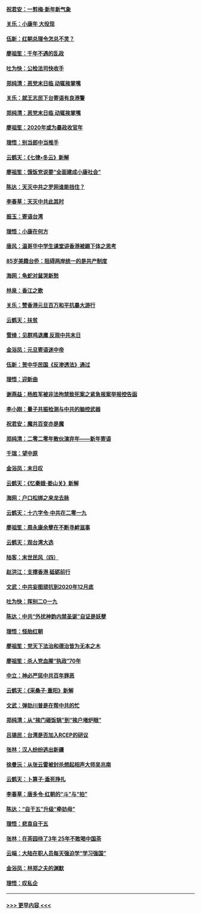 #### [祝君安：一剪梅‧新年新气象](../pages/nsc993/n11776340.md?t=01081544) 
#### [关乐：小康年 大役现](../pages/nsc993/n11774213.md?t=01081544) 
#### [伍新：红朝总理令怎总不灵？](../pages/nsc993/n11770813.md?t=01081544) 
#### [廖祖笙：千年不遇的乱政](../pages/nsc993/n11770373.md?t=01081544) 
#### [吐为快：公检法司快收手](../pages/nsc993/n11770359.md?t=01081544) 
#### [郑纯清：恶党末日临 动辄挨掌嘴](../pages/nsc993/n11769912.md?t=01081544) 
#### [关乐：就王志民下台寄语有良港警](../pages/nsc993/n11769903.md?t=01081544) 
#### [郑纯清：恶党末日临 动辄挨掌嘴](../pages/nsc993/n11769356.md?t=01081544) 
#### [廖祖笙：2020年或为暴政收官年](../pages/nsc993/n11768216.md?t=01081544) 
#### [理悟：别当郎中当推手](../pages/nsc993/n11768243.md?t=01081544) 
#### [云鹤天：《七律▪冬云》新解](../pages/nsc993/n11768204.md?t=01081544) 
#### [廖祖笙：饿饭党说要“全面建成小康社会”](../pages/nsc993/n11767482.md?t=01081544) 
#### [陈达：天灭中共之罗网谁能挡住？](../pages/nsc993/n11767465.md?t=01081544) 
#### [李春草：天灭中共此其时](../pages/nsc993/n11767452.md?t=01081544) 
#### [振玉：寄语台湾](../pages/nsc993/n11767432.md?t=01081544) 
#### [理悟：小康在何方](../pages/nsc993/n11767394.md?t=01081544) 
#### [唐风：温哥华中学生课堂讲香港被踢下体之思考](../pages/nsc993/n11766848.md?t=01081544) 
#### [85岁美籍台侨：阻碍两岸统一的是共产制度](../pages/nsc993/n11765043.md?t=01081544) 
#### [海网：龟蛇对鼠哭新愁](../pages/nsc993/n11764895.md?t=01081544) 
#### [林泉：香江之歌](../pages/nsc993/n11764415.md?t=01081544) 
#### [关乐：赞香港元旦百万和平抗暴大游行](../pages/nsc993/n11764382.md?t=01081544) 
#### [云鹤天：扶贫](../pages/nsc993/n11764245.md?t=01081544) 
#### [雪绮：见群鸡退鹰  反观中共末日](../pages/nsc993/n11762112.md?t=01081544) 
#### [金浴凤：元旦寄语迷中帝](../pages/nsc993/n11761788.md?t=01081544) 
#### [伍新：贺中华民国《反渗透法》通过](../pages/nsc993/n11761994.md?t=01081544) 
#### [理悟：迎新曲](../pages/nsc993/n11761152.md?t=01081544) 
#### [谢燕益：杨胜军被非法拘禁致死案之紧急报案举报控告函](../pages/nsc993/n11756134.md?t=01081544) 
#### [李小刚：量子共振检测与中共的脑控武器](../pages/nsc993/n11754518.md?t=01081544) 
#### [祝君安：魔共百变亦是魔](../pages/nsc993/n11754469.md?t=01081544) 
#### [郑纯清：二零二零年散伙演弃年——新年寄语](../pages/nsc993/n11754195.md?t=01081544) 
#### [千瑞：望中原](../pages/nsc993/n11754159.md?t=01081544) 
#### [金浴凤：末日叹](../pages/nsc993/n11752359.md?t=01081544) 
#### [云鹤天：《忆秦娥‧娄山关》新解](../pages/nsc993/n11752348.md?t=01081544) 
#### [海网：户口松绑之来龙去脉](../pages/nsc993/n11752328.md?t=01081544) 
#### [云鹤天：十六字令‧中共在二零一九](../pages/nsc993/n11752305.md?t=01081544) 
#### [廖祖笙：周永康余孽在不断寻衅滋事](../pages/nsc993/n11751013.md?t=01081544) 
#### [云鹤天：观台湾大选](../pages/nsc993/n11751007.md?t=01081544) 
#### [陆客：末世民风（四）](../pages/nsc993/n11749203.md?t=01081544) 
#### [赵洪江：支撑香港 砥砺前行](../pages/nsc993/n11748482.md?t=01081544) 
#### [文武：中共妄图顽抗到2020年12月底](../pages/nsc993/n11748446.md?t=01081544) 
#### [吐为快：挥别二O一九](../pages/nsc993/n11748411.md?t=01081544) 
#### [陈达：中共“外扰神韵内禁圣诞”自证是妖孽](../pages/nsc993/n11748226.md?t=01081544) 
#### [理悟：怪胎红朝](../pages/nsc993/n11748206.md?t=01081544) 
#### [廖祖笙：党天下法治和德治皆为无本之木](../pages/nsc993/n11748135.md?t=01081544) 
#### [廖祖笙：杀人党血腥“执政”70年](../pages/nsc993/n11745144.md?t=01081544) 
#### [中立：神必严惩中共百年罪恶](../pages/nsc993/n11744970.md?t=01081544) 
#### [云鹤天：《采桑子‧重阳》新解](../pages/nsc993/n11744948.md?t=01081544) 
#### [文武：弹劾川普是在帮中共的忙](../pages/nsc993/n11744758.md?t=01081544) 
#### [郑纯清：从“挨门砸饭锅”到“挨户堵炉眼”](../pages/nsc993/n11744745.md?t=01081544) 
#### [吕锡民：台湾是否加入RCEP的研议](../pages/nsc993/n11744701.md?t=01081544) 
#### [张林：汉人纷纷逃出新疆](../pages/nsc993/n11743530.md?t=01081544) 
#### [徐曼沅：从张云雷被封杀想起相声大师吴兆南](../pages/nsc993/n11741816.md?t=01081544) 
#### [云鹤天：卜算子‧垂死挣扎](../pages/nsc993/n11739956.md?t=01081544) 
#### [李春草：唐多令‧红朝的“斗”与“拍”](../pages/nsc993/n11739830.md?t=01081544) 
#### [陈达：“自干五”升级“牵妨母”](../pages/nsc993/n11739724.md?t=01081544) 
#### [理悟：悲哀自干五](../pages/nsc993/n11739547.md?t=01081544) 
#### [张林：在茶园待了3年 25年不敢喝中国茶](../pages/nsc993/n11739240.md?t=01081544) 
#### [云端：大陆在职人员每天强迫学“学习强国”](../pages/nsc993/n11738735.md?t=01081544) 
#### [金浴凤：林郑之夫的渊默](../pages/nsc993/n11737735.md?t=01081544) 
#### [理悟：叹私企](../pages/nsc993/n11737715.md?t=01081544) 

----
#### [ >>> 更早内容 <<< ](../indexes/nsc993-earlier.md)
